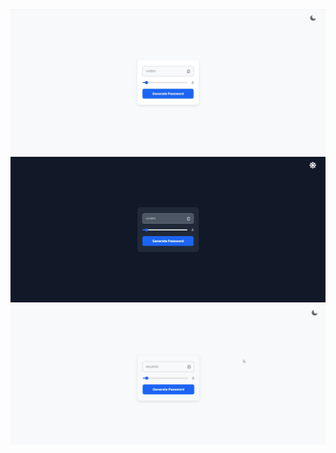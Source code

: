 <img src="img/Password-Generator-Light-Mode.jpg" alt="Ekran Görüntüsü">

<img src="img/Password-Generator-Dark-Mode.jpg" alt="Ekran Görüntüsü">

<img src="img/Password-Generator.gif" alt="Proje Gif">
